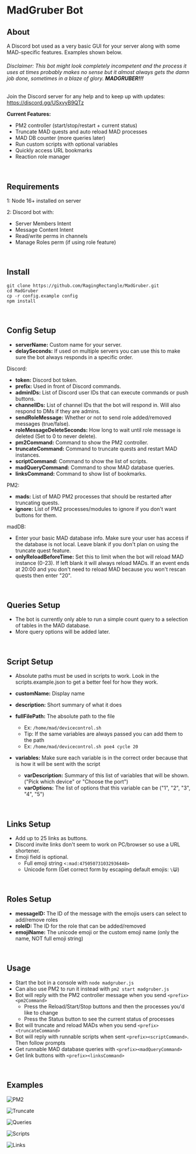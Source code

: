# MadGruber Bot

## About
A Discord bot used as a very basic GUI for your server along with some MAD-specific features. Examples shown below.

###### Disclaimer: This bot might look completely incompetent and the process it uses at times probably makes no sense but it almost always gets the damn job done, sometimes in a blaze of glory. **MADGRUBER!!!**

Join the Discord server for any help and to keep up with updates: https://discord.gg/USxvyB9QTz


**Current Features:**
- PM2 controller (start/stop/restart + current status)
- Truncate MAD quests and auto reload MAD processes
- MAD DB counter (more queries later)
- Run custom scripts with optional variables
- Quickly access URL bookmarks
- Reaction role manager

  
  
   
## Requirements
1: Node 16+ installed on server

2: Discord bot with:
  - Server Members Intent
  - Message Content Intent
  - Read/write perms in channels
  - Manage Roles perm (if using role feature)

 
  
  
## Install
```
git clone https://github.com/RagingRectangle/MadGruber.git
cd MadGruber
cp -r config.example config
npm install
```

 
  

## Config Setup
- **serverName:** Custom name for your server.
- **delaySeconds:** If used on multiple servers you can use this to make sure the bot always responds in a specific order.

Discord:
- **token:** Discord bot token.
- **prefix:** Used in front of Discord commands.
- **adminIDs:** List of Discord user IDs that can execute commands or push buttons.
- **channelIDs:** List of channel IDs that the bot will respond in. Will also respond to DMs if they are admins.
- **sendRoleMessage:** Whether or not to send role added/removed messages (true/false).
- **roleMessageDeleteSeconds:** How long to wait until role message is deleted (Set to 0 to never delete).
- **pm2Command:** Command to show the PM2 controller.
- **truncateCommand:** Command to truncate quests and restart MAD instances.
- **scriptCommand:** Command to show the list of scripts.
- **madQueryCommand:** Command to show MAD database queries.
- **linksCommand:** Command to show list of bookmarks.

PM2:
- **mads:** List of MAD PM2 processes that should be restarted after truncating quests.
- **ignore:** List of PM2 processes/modules to ignore if you don't want buttons for them.

madDB:
- Enter your basic MAD database info. Make sure your user has access if the database is not local.  Leave blank if you don't plan on using the truncate quest feature.
- **onlyReloadBeforeTime:** Set this to limit when the bot will reload MAD instance (0-23).  If left blank it will always reload MADs.  If an event ends at 20:00 and you don't need to reload MAD because you won't rescan quests then enter "20".

 
  
  
## Queries Setup
- The bot is currently only able to run a simple count query to a selection of tables in the MAD database.  
- More query options will be added later.

 
  

## Script Setup
- Absolute paths must be used in scripts to work. Look in the scripts.example.json to get a better feel for how they work.
- **customName:** Display name
- **description:** Short summary of what it does
- **fullFilePath:** The absolute path to the file
    - Ex: `/home/mad/devicecontrol.sh`
    - Tip: If the same variables are always passed you can add them to the path
    - Ex: `/home/mad/devicecontrol.sh poe4 cycle 20`

- **variables:** Make sure each variable is in the correct order because that is how it will be sent with the script
    - **varDescription:** Summary of this list of variables that will be shown.  ("Pick which device" or "Choose the port")
    - **varOptions:** The list of options that this variable can be ("1", "2", "3", "4", "5")

 
  

## Links Setup
- Add up to 25 links as buttons.
- Discord invite links don't seem to work on PC/browser so use a URL shortener.
- Emoji field is optional. 
    - Full emoji string `<:mad:475050731032936448>`
    - Unicode form (Get correct form by escaping default emojis: `\😺`)


  

## Roles Setup
- **messageID:** The ID of the message with the emojis users can select to add/remove roles
- **roleID:** The ID for the role that can be added/removed
- **emojiName:** The unicode emoji or the custom emoji name (only the name, NOT full emoji string)


  

## Usage
- Start the bot in a console with `node madgruber.js`
- Can also use PM2 to run it instead with `pm2 start madgruber.js`
- Bot will reply with the PM2 controller message when you send `<prefix><pm2Command>`
  - Press the Reload/Start/Stop buttons and then the processes you'd like to change
  - Press the Status button to see the current status of processes
- Bot will truncate and reload MADs when you send `<prefix><truncateCommand>`
- Bot will reply with runnable scripts when sent `<prefix><scriptCommand>`. Then follow prompts
- Get runnable MAD database queries with `<prefix><madQueryCommand>`
- Get link buttons with `<prefix><linksCommand>`

 
  
  


## Examples
![PM2](https://media.giphy.com/media/TeMTI75XDhZpZDMtLs/giphy.gif)

![Truncate](https://media.giphy.com/media/xVjk0zxSVTvNcQ7CQI/giphy.gif)

![Queries](https://media.giphy.com/media/qfQGzrKjv8C5IvvJX8/giphy.gif)

![Scripts](https://media.giphy.com/media/Ip1imTASukmpyt0489/giphy.gif)

![Links](https://media.giphy.com/media/tjpBQPIszvhOdjSXf9/giphy.gif)